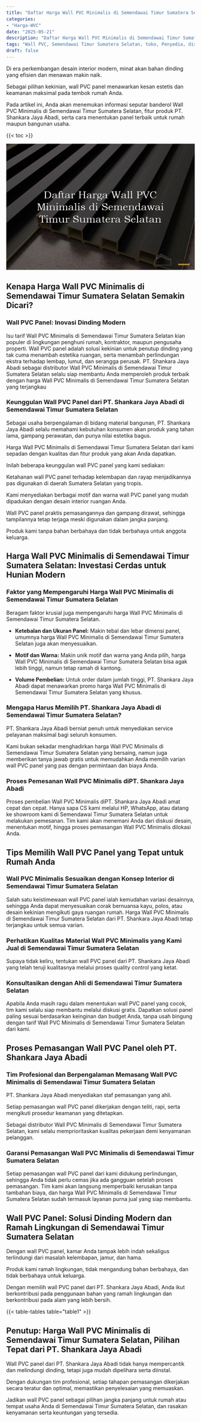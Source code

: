 ```yaml
---
title: "Daftar Harga Wall PVC Minimalis di Semendawai Timur Sumatera Selatan"
categories: 
- "Harga-WVC"
date: "2025-05-21"
description: "Daftar Harga Wall PVC Minimalis di Semendawai Timur Sumatera Selatan untuk rumah, kantor, dan toko. Produk berkualitas, pilihan motif, variasi warna modern, beserta layanan instalasi dikerjakan oleh tim ahli dan kepastian resmi!|Servis penjualan Wall PVC Minimalis di Semendawai Timur Sumatera Selatan untuk kebutuhan hunian, perkantoran, atau gerai, dengan panel unggulan dan pemasangan oleh tenaga ahli berpengalaman serta jaminan resmi.|Pilihan Wall PVC Minimalis di Semendawai Timur Sumatera Selatan yang terbukti untuk tempat tinggal, kantor, serta toko, dengan panel unggulan dan penempatan oleh tenaga ahli berpengalaman dan jaminan resmi.|Penjualan Wall PVC Minimalis di Semendawai Timur Sumatera Selatan untuk tempat tinggal, office, dan gerai, beserta produk unggulan dan penempatan oleh teknisi ahli, lengkap beserta jaminan resmi.}"
tags: "Wall PVC, Semendawai Timur Sumatera Selatan, toko, Penyedia, distributor"
draft: false
---
```


Di era perkembangan desain interior modern, minat akan bahan dinding yang efisien dan menawan makin naik.

Sebagai pilihan kekinian, wall PVC panel menawarkan kesan estetis dan keamanan maksimal pada tembok rumah Anda.

Pada artikel ini, Anda akan menemukan informasi seputar banderol Wall PVC Minimalis di Semendawai Timur Sumatera Selatan, fitur produk PT. Shankara Jaya Abadi, serta cara menentukan panel terbaik untuk rumah maupun bangunan usaha.

{{< toc >}}

![Daftar Harga Wall PVC Minimalis di Semendawai Timur Sumatera Selatan](/images/Harga-WVC/Daftar-Harga-Wall-PVC-Minimalis-di-Semendawai-Timur-Sumatera-Selatan.png)


## Kenapa Harga Wall PVC Minimalis di Semendawai Timur Sumatera Selatan Semakin Dicari?

### Wall PVC Panel: Inovasi Dinding Modern

Isu tarif Wall PVC Minimalis di Semendawai Timur Sumatera Selatan kian populer di lingkungan penghuni rumah, kontraktor, maupun pengusaha properti. Wall PVC panel adalah solusi kekinian untuk penutup dinding yang tak cuma menambah estetika ruangan, serta menambah perlindungan ekstra terhadap lembap, lumut, dan serangga perusak. PT. Shankara Jaya Abadi sebagai distributor Wall PVC Minimalis di Semendawai Timur Sumatera Selatan selalu siap membantu Anda memperoleh produk terbaik dengan harga Wall PVC Minimalis di Semendawai Timur Sumatera Selatan yang terjangkau

### Keunggulan Wall PVC Panel dari PT. Shankara Jaya Abadi di Semendawai Timur Sumatera Selatan

Sebagai usaha berpengalaman di bidang material bangunan, PT. Shankara Jaya Abadi selalu memahami kebutuhan konsumen akan produk yang tahan lama, gampang perawatan, dan punya nilai estetika bagus.

Harga Wall PVC Minimalis di Semendawai Timur Sumatera Selatan dari kami sepadan dengan kualitas dan fitur produk yang akan Anda dapatkan.

Inilah beberapa keunggulan wall PVC panel yang kami sediakan:

Ketahanan wall PVC panel terhadap kelembapan dan rayap menjadikannya pas digunakan di daerah Sumatera Selatan yang tropis.

Kami menyediakan berbagai motif dan warna wall PVC panel yang mudah dipadukan dengan desain interior ruangan Anda.

Wall PVC panel praktis pemasangannya dan gampang dirawat, sehingga tampilannya tetap terjaga meski digunakan dalam jangka panjang.

Produk kami tanpa bahan berbahaya dan tidak berbahaya untuk anggota keluarga.

## Harga Wall PVC Minimalis di Semendawai Timur Sumatera Selatan: Investasi Cerdas untuk Hunian Modern

### Faktor yang Mempengaruhi Harga Wall PVC Minimalis di Semendawai Timur Sumatera Selatan

Beragam faktor krusial juga mempengaruhi harga Wall PVC Minimalis di Semendawai Timur Sumatera Selatan.

- **Ketebalan dan Ukuran Panel:** Makin tebal dan lebar dimensi panel, umumnya harga Wall PVC Minimalis di Semendawai Timur Sumatera Selatan juga akan menyesuaikan.

- **Motif dan Warna:** Makin unik motif dan warna yang Anda pilih, harga Wall PVC Minimalis di Semendawai Timur Sumatera Selatan bisa agak lebih tinggi, namun tetap ramah di kantong.

- **Volume Pembelian:** Untuk order dalam jumlah tinggi, PT. Shankara Jaya Abadi dapat menawarkan promo harga Wall PVC Minimalis di Semendawai Timur Sumatera Selatan yang khusus.

### Mengapa Harus Memilih PT. Shankara Jaya Abadi di Semendawai Timur Sumatera Selatan?

PT. Shankara Jaya Abadi berniat penuh untuk menyediakan service pelayanan maksimal bagi seluruh konsumen.

Kami bukan sekadar menghadirkan harga Wall PVC Minimalis di Semendawai Timur Sumatera Selatan yang bersaing, namun juga memberikan tanya jawab gratis untuk memudahkan Anda memilih varian wall PVC panel yang pas dengan permintaan dan biaya Anda.

### Proses Pemesanan Wall PVC Minimalis diPT. Shankara Jaya Abadi

Proses pembelian Wall PVC Minimalis diPT. Shankara Jaya Abadi amat cepat dan cepat. Hanya sapa CS kami melalui HP, WhatsApp, atau datang ke showroom kami di Semendawai Timur Sumatera Selatan untuk melakukan pemesanan. Tim kami akan menemani Anda dari diskusi desain, menentukan motif, hingga proses pemasangan Wall PVC Minimalis dilokasi Anda.

## Tips Memilih Wall PVC Panel yang Tepat untuk Rumah Anda

### Wall PVC Minimalis Sesuaikan dengan Konsep Interior di Semendawai Timur Sumatera Selatan

Salah satu keistimewaan wall PVC panel ialah kemudahan variasi desainnya, sehingga Anda dapat menyesuaikan corak bernuansa kayu, polos, atau desain kekinian mengikuti gaya ruangan rumah. Harga Wall PVC Minimalis di Semendawai Timur Sumatera Selatan dari PT. Shankara Jaya Abadi tetap terjangkau untuk semua varian.

### Perhatikan Kualitas Material Wall PVC Minimalis yang Kami Jual di Semendawai Timur Sumatera Selatan

Supaya tidak keliru, tentukan wall PVC panel dari PT. Shankara Jaya Abadi yang telah teruji kualitasnya melalui proses quality control yang ketat.

### Konsultasikan dengan Ahli di Semendawai Timur Sumatera Selatan

Apabila Anda masih ragu dalam menentukan wall PVC panel yang cocok, tim kami selalu siap membantu melalui diskusi gratis. Dapatkan solusi panel paling sesuai berdasarkan keinginan dan budget Anda, tanpa usah bingung dengan tarif Wall PVC Minimalis di Semendawai Timur Sumatera Selatan dari kami.

## Proses Pemasangan Wall PVC Panel oleh PT. Shankara Jaya Abadi

### Tim Profesional dan Berpengalaman Memasang Wall PVC Minimalis di Semendawai Timur Sumatera Selatan

PT. Shankara Jaya Abadi menyediakan staf pemasangan yang ahli.

Setiap pemasangan wall PVC panel dikerjakan dengan teliti, rapi, serta mengikuti prosedur keamanan yang ditetapkan.

Sebagai distributor Wall PVC Minimalis di Semendawai Timur Sumatera Selatan, kami selalu memprioritaskan kualitas pekerjaan demi kenyamanan pelanggan.

### Garansi Pemasangan Wall PVC Minimalis di Semendawai Timur Sumatera Selatan

Setiap pemasangan wall PVC panel dari kami didukung perlindungan, sehingga Anda tidak perlu cemas jika ada gangguan setelah proses pemasangan. Tim kami akan langsung memperbaiki kerusakan tanpa tambahan biaya, dan harga Wall PVC Minimalis di Semendawai Timur Sumatera Selatan sudah termasuk layanan purna jual yang siap membantu.

## Wall PVC Panel: Solusi Dinding Modern dan Ramah Lingkungan di Semendawai Timur Sumatera Selatan

Dengan wall PVC panel, kamar Anda tampak lebih indah sekaligus terlindungi dari masalah kelembapan, jamur, dan hama.

Produk kami ramah lingkungan, tidak mengandung bahan berbahaya, dan tidak berbahaya untuk keluarga.

Dengan memilih wall PVC panel dari PT. Shankara Jaya Abadi, Anda ikut berkontribusi pada penggunaan bahan yang ramah lingkungan dan berkontribusi pada alam yang lebih bersih.

{{< table-tables table="table1" >}}

## Penutup: Harga Wall PVC Minimalis di Semendawai Timur Sumatera Selatan, Pilihan Tepat dari PT. Shankara Jaya Abadi

Wall PVC panel dari PT. Shankara Jaya Abadi tidak hanya mempercantik dan melindungi dinding, tetapi juga mudah dipelihara serta diinstal.

Dengan dukungan tim profesional, setiap tahapan pemasangan dikerjakan secara teratur dan optimal, memastikan penyelesaian yang memuaskan.

Jadikan wall PVC panel sebagai pilihan jangka panjang untuk rumah atau tempat usaha Anda di Semendawai Timur Sumatera Selatan, dan rasakan kenyamanan serta keuntungan yang tersedia.